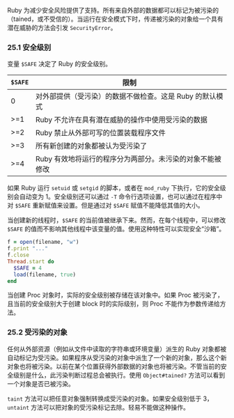 Ruby 为减少安全风险提供了支持。所有来自外部的数据都可以标记为被污染的（tained，或不受信的）。当运行在安全模式下时，传递被污染的对象给一个具有潜在威胁的方法会引发 `SecurityError`。

### 25.1 安全级别

变量 `$SAFE` 决定了 Ruby 的安全级别。

| `$SAFE` | 限制                              |
| ------- | ------------------------------- |
| 0       | 对外部提供（受污染）的数据不做检查。这是 Ruby 的默认模式 |
| \>=1    | Ruby 不允许在具有潜在威胁的操作中使用受污染的数据     |
| \>=2    | Ruby 禁止从外部可写的位置装载程序文件           |
| \>=3    | 所有新创建的对象都被认为受污染了                |
| \>=4    | Ruby 有效地将运行的程序分为两部分。未污染的对象不能被修改 |

如果 Ruby 运行 `setuid` 或 `setgid` 的脚本，或者在 `mod_ruby` 下执行，它的安全级别会自动变为 1。安全级别还可以通过 `-T` 命令行选项设置，也可以通过在程序中对 `$SAFE` 重新赋值来设置。但是通过对 `$SAFE` 赋值不能降低其值的大小。

当创建新的线程时，`$SAFE` 的当前值被继承下来。然而，在每个线程中，可以修改 `$SAFE` 的值而不影响其他线程中该变量的值。使用这种特性可以实现安全“沙箱”。

```ruby
f = open(filename, "w")
f.print "..."
f.close
Thread.start do
  $SAFE = 4
  load(filename, true)
end
```

当创建 Proc 对象时，实际的安全级别被存储在该对象中。如果 Proc 被污染了，且当前的安全级别大于创建 block 时的实际级别，则 Proc 不能作为参数传递给方法。

### 25.2 受污染的对象

任何从外部资源（例如从文件中读取的字符串或环境变量）派生的 Ruby 对象都被自动标记为受污染。如果程序从受污染的对象中派生了一个新的对象，那么这个新对象也将被污染。以前在某个位置获得外部数据的对象也将被污染。不管当前的安全级别是什么，此污染判断过程总会被执行。使用 `Object#tained?` 方法可以看到一个对象是否已被污染。

`taint` 方法可以把任意对象强制转换成受污染的对象。如果安全级别低于 3，`untaint` 方法可以把对象的受污染标记去除。轻易不能做这种操作。

